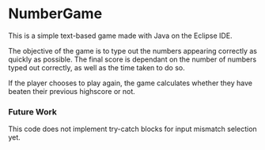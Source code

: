 # NumberGame

This is a simple text-based game made with Java on the Eclipse IDE.

The objective of the game is to type out the numbers appearing correctly as quickly as possible. The final score is dependant on the number of numbers typed out correctly, as well as the time taken to do so.

If the player chooses to play again, the game calculates whether they have beaten their previous highscore or not.

### Future Work

This code does not implement try-catch blocks for input mismatch selection yet.
